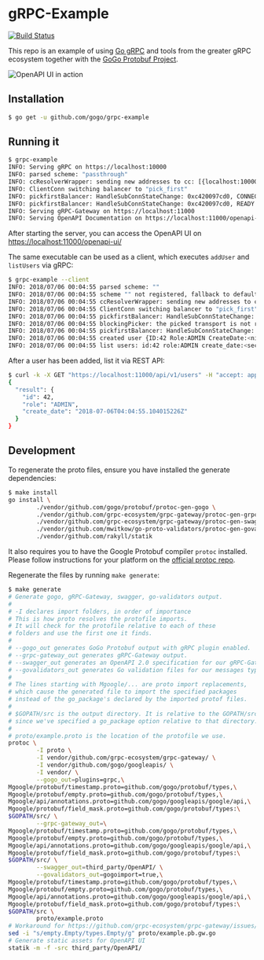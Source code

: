 # gRPC-Example
[![Build Status](https://travis-ci.org/gogo/grpc-example.svg?branch=master)](https://travis-ci.org/gogo/grpc-example)

This repo is an example of using [Go gRPC](https://github.com/grpc/grpc-go)
and tools from the greater gRPC ecosystem together with  the
[GoGo Protobuf Project](https://github.com/gogo/protobuf).

![OpenAPI UI in action](./swagger.png)

## Installation

```bash
$ go get -u github.com/gogo/grpc-example
```

## Running it

```bash
$ grpc-example
INFO: Serving gRPC on https://localhost:10000
INFO: parsed scheme: "passthrough"
INFO: ccResolverWrapper: sending new addresses to cc: [{localhost:10000 0  <nil>}]
INFO: ClientConn switching balancer to "pick_first"
INFO: pickfirstBalancer: HandleSubConnStateChange: 0xc420097cd0, CONNECTING
INFO: pickfirstBalancer: HandleSubConnStateChange: 0xc420097cd0, READY
INFO: Serving gRPC-Gateway on https://localhost:11000
INFO: Serving OpenAPI Documentation on https://localhost:11000/openapi-ui/
```

After starting the server, you can access the OpenAPI UI on
[https://localhost:11000/openapi-ui/](https://localhost:11000/openapi-ui/)

The same executable can be used as a client, which executes `addUser` and `listUsers` via gRPC:

```bash
$ grpc-example --client
INFO: 2018/07/06 00:04:55 parsed scheme: ""
INFO: 2018/07/06 00:04:55 scheme "" not registered, fallback to default scheme
INFO: 2018/07/06 00:04:55 ccResolverWrapper: sending new addresses to cc: [{localhost:10000 0  <nil>}]
INFO: 2018/07/06 00:04:55 ClientConn switching balancer to "pick_first"
INFO: 2018/07/06 00:04:55 pickfirstBalancer: HandleSubConnStateChange: 0xc4201c0060, CONNECTING
INFO: 2018/07/06 00:04:55 blockingPicker: the picked transport is not ready, loop back to repick
INFO: 2018/07/06 00:04:55 pickfirstBalancer: HandleSubConnStateChange: 0xc4201c0060, READY
INFO: 2018/07/06 00:04:55 created user {ID:42 Role:ADMIN CreateDate:<nil>}
INFO: 2018/07/06 00:04:55 list users: id:42 role:ADMIN create_date:<seconds:1530849895 nanos:104015226 >
```

After a user has been added, list it via REST API:

```bash
$ curl -k -X GET "https://localhost:11000/api/v1/users" -H "accept: application/json"
{
  "result": {
    "id": 42,
    "role": "ADMIN",
    "create_date": "2018-07-06T04:04:55.104015226Z"
  }
}
```


## Development

To regenerate the proto files, ensure you have installed the generate dependencies:

```bash
$ make install
go install \
        ./vendor/github.com/gogo/protobuf/protoc-gen-gogo \
        ./vendor/github.com/grpc-ecosystem/grpc-gateway/protoc-gen-grpc-gateway \
        ./vendor/github.com/grpc-ecosystem/grpc-gateway/protoc-gen-swagger \
        ./vendor/github.com/mwitkow/go-proto-validators/protoc-gen-govalidators \
        ./vendor/github.com/rakyll/statik
```

It also requires you to have the Google Protobuf compiler `protoc` installed.
Please follow instructions for your platform on the
[official protoc repo](https://github.com/google/protobuf#protocol-compiler-installation).

Regenerate the files by running `make generate`:

```bash
$ make generate
# Generate gogo, gRPC-Gateway, swagger, go-validators output.
#
# -I declares import folders, in order of importance
# This is how proto resolves the protofile imports.
# It will check for the protofile relative to each of these
# folders and use the first one it finds.
#
# --gogo_out generates GoGo Protobuf output with gRPC plugin enabled.
# --grpc-gateway_out generates gRPC-Gateway output.
# --swagger_out generates an OpenAPI 2.0 specification for our gRPC-Gateway endpoints.
# --govalidators_out generates Go validation files for our messages types, if specified.
#
# The lines starting with Mgoogle/... are proto import replacements,
# which cause the generated file to import the specified packages
# instead of the go_package's declared by the imported protof files.
#
# $GOPATH/src is the output directory. It is relative to the GOPATH/src directory
# since we've specified a go_package option relative to that directory.
#
# proto/example.proto is the location of the protofile we use.
protoc \
        -I proto \
        -I vendor/github.com/grpc-ecosystem/grpc-gateway/ \
        -I vendor/github.com/gogo/googleapis/ \
        -I vendor/ \
        --gogo_out=plugins=grpc,\
Mgoogle/protobuf/timestamp.proto=github.com/gogo/protobuf/types,\
Mgoogle/protobuf/empty.proto=github.com/gogo/protobuf/types,\
Mgoogle/api/annotations.proto=github.com/gogo/googleapis/google/api,\
Mgoogle/protobuf/field_mask.proto=github.com/gogo/protobuf/types:\
$GOPATH/src/ \
        --grpc-gateway_out=\
Mgoogle/protobuf/timestamp.proto=github.com/gogo/protobuf/types,\
Mgoogle/protobuf/empty.proto=github.com/gogo/protobuf/types,\
Mgoogle/api/annotations.proto=github.com/gogo/googleapis/google/api,\
Mgoogle/protobuf/field_mask.proto=github.com/gogo/protobuf/types:\
$GOPATH/src/ \
        --swagger_out=third_party/OpenAPI/ \
        --govalidators_out=gogoimport=true,\
Mgoogle/protobuf/timestamp.proto=github.com/gogo/protobuf/types,\
Mgoogle/protobuf/empty.proto=github.com/gogo/protobuf/types,\
Mgoogle/api/annotations.proto=github.com/gogo/googleapis/google/api,\
Mgoogle/protobuf/field_mask.proto=github.com/gogo/protobuf/types:\
$GOPATH/src \
        proto/example.proto
# Workaround for https://github.com/grpc-ecosystem/grpc-gateway/issues/229.
sed -i "s/empty.Empty/types.Empty/g" proto/example.pb.gw.go
# Generate static assets for OpenAPI UI
statik -m -f -src third_party/OpenAPI/
```
